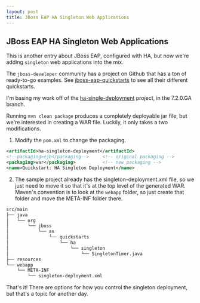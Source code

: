 ```yaml
---
layout: post
title: JBoss EAP HA Singleton Web Applications
---
```


## JBoss EAP HA Singleton Web Applications

This is another entry about JBoss EAP, configured with HA, but now we're adding `singleton` web applications into the mix.

The `jboss-developer` community has a project on Github that has a ton of ready-to-go examples. See [jboss-eap-quickstarts](https://github.com/jboss-developer/jboss-eap-quickstarts/) to see all their different quickstarts.  

I'm basing my work off of the [ha-single-deployment](https://github.com/jboss-developer/jboss-eap-quickstarts/tree/7.2.0.GA/ha-singleton-deployment) project, in the 7.2.0.GA branch.

Running `mvn clean package` produces a completely deployable jar file, but we're interested in creating a WAR file.  Luckily, it only takes a two modifications.  

1.  Modify the `pom.xml` to change the packaging.

```xml
<artifactId>ha-singleton-deployment</artifactId>
<!--packaging>ejb</packaging-->     <!-- original packaging -->
<packaging>war</packaging>          <!-- new packaging -->
<name>Quickstart: HA Singleton Deployment</name>
```


2. The sample project already has the singleton-deployment.xml file, so we just need to move it so that it's at the top level of the generated WAR.  Maven's convention is to look at the `webapp` folder, so just create that folder and move the META-INF folder there.

```bash
src/main
├── java
│   └── org
│       └── jboss
│           └── as
│               └── quickstarts
│                   └── ha
│                       └── singleton
│                           └── SingletonTimer.java
├── resources
└── webapp
    └── META-INF
        └── singleton-deployment.xml
```

That's it!  There are options for how you control the singleton deployment, but that's a topic for another day.
